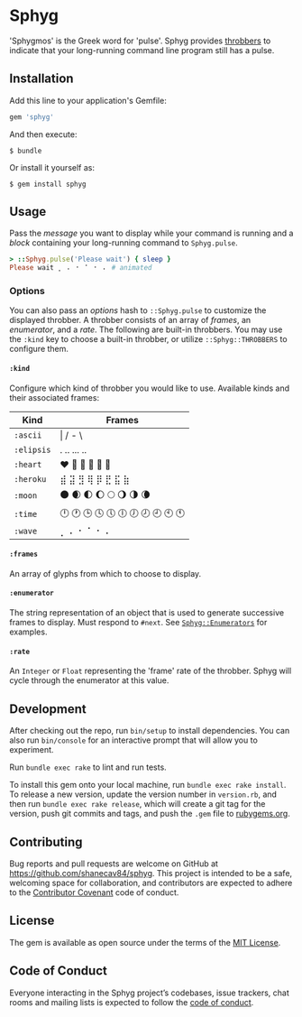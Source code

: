 # Sphyg

'Sphygmos' is the Greek word for 'pulse'. Sphyg provides [throbbers](https://en.wikipedia.org/wiki/Throbber)
to indicate that your long-running command line program still has a pulse.

## Installation

Add this line to your application's Gemfile:

```ruby
gem 'sphyg'
```

And then execute:

    $ bundle

Or install it yourself as:

    $ gem install sphyg

## Usage

Pass the _message_ you want to display while your command is running
and a _block_ containing your long-running command to `Sphyg.pulse`.

```ruby
> ::Sphyg.pulse('Please wait') { sleep }
Please wait ⡀ ⠄ ⠂ ⠁ ⠂ ⠄ # animated 
```

### Options

You can also pass an _options_ hash to `::Sphyg.pulse` to customize the displayed
throbber. A throbber consists of an array of _frames_, an _enumerator_, and a
_rate_. The following are built-in throbbers. You may use the `:kind` key to 
choose a built-in throbber, or utilize `::Sphyg::THROBBERS` to configure them.

#### `:kind`

Configure which kind of throbber you would like to use. Available kinds and their associated frames:

| Kind | Frames |
| ---- | ------ |
| `:ascii` | \| / - \ |
| `:elipsis` | . .. ... .. |
| `:heart` | ❤ 🧡 💛 💚 💙 💜 |
| `:heroku` | ⣾ ⣽ ⣻ ⢿ ⡿ ⣟ ⣯ ⣷ |
| `:moon` | 🌑 🌒 🌓 🌔 🌕 🌖 🌗 🌘 |
| `:time` | 🕛 🕐 🕒 🕓 🕔 🕕 🕖 🕗 🕘 🕙 🕚 |
| `:wave` | ⡀ ⠄ ⠂ ⠁ ⠂ ⠄ |

#### `:frames`

An array of glyphs from which to choose to display.

#### `:enumerator`

The string representation of an object that is used to generate successive frames
to display. Must respond to `#next`. See [`Sphyg::Enumerators`](lib/sphyg/enumerators)
for examples.

#### `:rate`

An `Integer` or `Float` representing the 'frame' rate of the throbber. Sphyg 
will cycle through the enumerator at this value.

## Development

After checking out the repo, run `bin/setup` to install dependencies. You can also run `bin/console` for an interactive prompt that will allow you to experiment.

Run `bundle exec rake` to lint and run tests.

To install this gem onto your local machine, run `bundle exec rake install`. To release a new version, update the version number in `version.rb`, and then run `bundle exec rake release`, which will create a git tag for the version, push git commits and tags, and push the `.gem` file to [rubygems.org](https://rubygems.org).

## Contributing

Bug reports and pull requests are welcome on GitHub at https://github.com/shanecav84/sphyg. This project is intended to be a safe, welcoming space for collaboration, and contributors are expected to adhere to the [Contributor Covenant](http://contributor-covenant.org) code of conduct.

## License

The gem is available as open source under the terms of the [MIT License](https://opensource.org/licenses/MIT).

## Code of Conduct

Everyone interacting in the Sphyg project’s codebases, issue trackers, chat rooms and mailing lists is expected to follow the [code of conduct](https://github.com/shanecav84/sphyg/blob/master/CODE_OF_CONDUCT.md).

